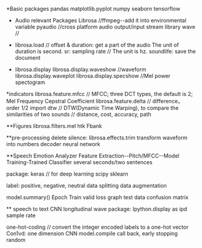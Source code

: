 *Basic packages 
pandas
matplotlib.pyplot
numpy 
seaborn
tensorflow


* Audio relevant Packages
Librosa  //ffmpeg--add it into environmental variable
pyaudio  //cross platform audio output/input stream library
wave //

* librosa.load // 
offset & duration: get a part of the audio 
The unit of duration is second.
sr: sampling rate // The unit is hz. 
soundlife: save the document 

* librosa.display
librosa.display.waveshow //waveform
librosa.display.waveplot 
librosa.display.specshow //Mel power spectogram


 *indicators 
 librosa.feature.mfcc  // MFCC; three DCT types, the default is 2; Mel Frequency Cepstral Coefficient
 librosa.feature.delta // difference， order 1/2
 import dtw // DTW(Dynamic Time Warping), to compare the similarities of two sounds // distance, cost, accuracy, path 
 
**Figures 
librosa.filters.mel
htk
Fbank


**pre-processing 
delete silence: librosa.effects.trim
transform waveform into numbers 
decoder
neural network 

**Speech Emotion Analyzer
Feature Extraction--Pitch/MFCC--Model Training-Trained Classifier
several seconds/two sentences

package: keras // for deep learning 
scipy
sklearn

label: positive, negative, neutral 
data splitting 
data augmentation

model.summary()
Epoch
Train valid loss graph 
test data 
confusion matrix 

** speech to text 
CNN
longitudinal wave
package: Ipython.display as ipd
sample rate 

one-hot-coding // convert the integer encoded labels to a one-hot vector
Con1vd: one dimension CNN
model.compile 
call back, early stopping 
random 
